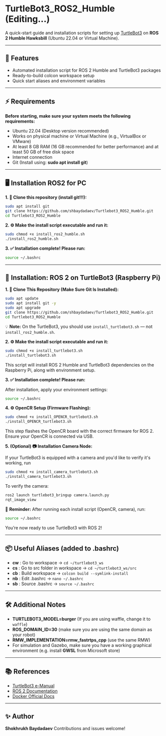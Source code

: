 ﻿# TurtleBot3_ROS2_Humble (Editing...)

A quick-start guide and installation scripts for setting up [TurtleBot3](https://emanual.robotis.com/docs/en/platform/turtlebot3/overview/) on **ROS 2 Humble Hawksbill** (Ubuntu 22.04 or Virtual Machine).

---

## 🚀 Features

- Automated installation script for ROS 2 Humble and TurtleBot3 packages
- Ready-to-build colcon workspace setup
- Quick start aliases and environment variables

---

## ⚡ Requirements

**Before starting, make sure your system meets the following requirements:**

- Ubuntu 22.04 (Desktop version recommended)
- Works on physical machine or Virtual Machine (e.g., VirtualBox or VMware)
- At least 8 GB RAM (16 GB recommended for better performance) and at least 50 GB of free disk space
- Internet connection
- Git (Install using: **sudo apt install git**)

---

## 🖥️ Installation ROS2 for PC

**1. 🔁 Clone this repository (install git!!!):**

```bash
sudo apt install git
git clone https://github.com/shbaydadaev/Turtlebot3_ROS2_Humble.git
cd Turtlebot3_ROS2_Humble
```

**2. ⚙️ Make the install script executable and run it:**

```bash
sudo chmod +x install_ros2_humble.sh
./install_ros2_humble.sh
```

**3. ✅ Installation complete! Please run:**

```bash
source ~/.bashrc
```

---

## 🤖 Installation: ROS 2 on TurtleBot3 (Raspberry Pi)

**1. 🔁 Clone This Repository (Make Sure Git Is Installed):**

```bash
sudo apt update
sudo apt install git -y
sudo apt upgrade
git clone https://github.com/shbaydadaev/Turtlebot3_ROS2_Humble.git
cd Turtlebot3_ROS2_Humble
```

💡 **Note:** On the TurtleBot3, you should use `install_turtlebot3.sh` — not `install_ros2_humble.sh`.

**2. ⚙️ Make the install script executable and run it:**

```bash
sudo chmod +x install_turtlebot3.sh
./install_turtlebot3.sh
```

This script will install ROS 2 Humble and TurtleBot3 dependencies on the Raspberry Pi, along with environment setup.

**3. ✅ Installation complete! Please run:**

After installation, apply your environment settings:

```bash
source ~/.bashrc
```

**4. ⚙️ OpenCR Setup (Firmware Flashing):**

```bash
sudo chmod +x install_OPENCR_turtlebot3.sh
./install_OPENCR_turtlebot3.sh
```

This step flashes the OpenCR board with the correct firmware for ROS 2. Ensure your OpenCR is connected via USB.

**5. (Optional) 📷 Installation Camera Node:**

If your TurtleBot3 is equipped with a camera and you'd like to verify it's working, run

```bash
sudo chmod +x install_camera_turtlebot3.sh
./install_camera_turtlebot3.sh
```

To verify the camera:

```bash
ros2 launch turtlebot3_bringup camera.launch.py
rqt_image_view
```

🔁 **Reminder:** After running each install script (OpenCR, camera), run:

```bash
source ~/.bashrc
```

You’re now ready to use TurtleBot3 with ROS 2!

---

## 📦 Useful Aliases (added to .bashrc)

- **cw** : Go to workspace → `cd ~/turtlebot3_ws`
- **cs** : Go to src folder in workspace → `cd ~/turtlebot3_ws/src`
- **cb** : Build workspace → `colcon build --symlink-install`
- **nb** : Edit .bashrc → `nano ~/.bashrc`
- **sb** : Source .bashrc → `source ~/.bashrc`

---

## 🛠️ Additional Notes

- **TURTLEBOT3_MODEL=burger** (If you are using waffle, change it to `waffle`)
- **ROS_DOMAIN_ID=30** (make sure you are using the same domain as your robot)
- **RMW_IMPLEMENTATION=rmw_fastrtps_cpp** (use the same RMW)
- For simulation and Gazebo, make sure you have a working graphical environment (e.g. install **GWSL** from Microsoft store)

---

## 📚 References

- [TurtleBot3 e-Manual](https://emanual.robotis.com/docs/en/platform/turtlebot3/overview/)
- [ROS 2 Documentation](https://docs.ros.org/en/humble/index.html)
- [Docker Official Docs](https://docs.docker.com/)

---

## ✨ Author

**Shokhrukh Baydadaev**
Contributions and issues welcome!
